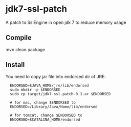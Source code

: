 jdk7-ssl-patch
=======

A patch to SslEngine in open jdk 7 to reduce memory usage

Compile
-----
mvn clean package

Install
-----

You need to copy jar file into endorsed dir of JRE:

      ENDORSED=$JAVA_HOME/jre/lib/endorsed
      sudo mkdir -p $ENDORSED
      sudo cp target/jdk7-ssl-patch-0.1.ar $ENDORSED

      # for mac, change $ENDORSED to
      ENDORSED=/Library/Java/Home/lib/endorsed

      # for tomcat, change $ENDORSED to
      ENDORSED=$CATALINA_HOME/endorsed
